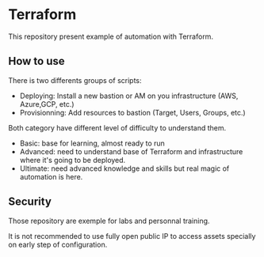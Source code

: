 # Terraform

This repository present example of automation with Terraform.

## How to use

There is two differents groups of scripts:

* Deploying: Install a new bastion or AM on you infrastructure (AWS, Azure,GCP, etc.)
* Provisionning: Add resources to bastion (Target, Users, Groups, etc.)

Both category have different level of difficulty to understand them.

* Basic: base for learning, almost ready to run
* Advanced: need to understand base of Terraform and infrastructure where it's going to be deployed.
* Ultimate: need advanced knowledge and skills but real magic of automation is here.

## Security

Those repository are exemple for labs and personnal training.

It is not recommended to use fully open public IP to access assets specially on early step of configuration.
